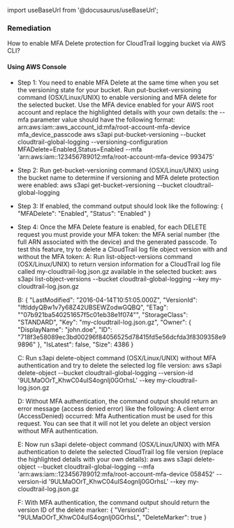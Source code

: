 import useBaseUrl from '@docusaurus/useBaseUrl';

### Remediation
How to enable MFA Delete protection for CloudTrail logging bucket via AWS CLI?

#### Using AWS Console

- Step 1: You need to enable MFA Delete at the same time when you set the versioning state for your bucket. Run put-bucket-versioning command (OSX/Linux/UNIX) to enable versioning and MFA delete for the selected bucket. Use the MFA device enabled for your AWS root account and replace the highlighted details with your own details: the --mfa parameter value should have the following format: arn:aws:iam::aws_account_id:mfa/root-account-mfa-device mfa_device_passcode
					aws s3api put-bucket-versioning
					--bucket cloudtrail-global-logging
					--versioning-configuration MFADelete=Enabled,Status=Enabled
					--mfa 'arn:aws:iam::123456789012:mfa/root-account-mfa-device 993475'

- Step 2: Run get-bucket-versioning command (OSX/Linux/UNIX) using the bucket name to determine if versioning and MFA delete protection were enabled:
					aws s3api get-bucket-versioning
					--bucket cloudtrail-global-logging

- Step 3: If enabled, the command output should look like the following:
					{
				   "MFADelete": "Enabled",
				   "Status": "Enabled"
					}

- Step 4: Once the MFA Delete feature is enabled, for each DELETE request you must provide your MFA token: the MFA serial number (the full
 ARN associated with the device) and the generated passcode. To test this feature, try to delete a CloudTrail log file object version with and without the MFA token:
	 A: Run list-object-versions command (OSX/Linux/UNIX) to return version information for a CloudTrail log file called my-cloudtrail-log.json.gz available in the selected bucket:
					aws s3api list-object-versions
					 --bucket cloudtrail-global-logging
					 --key my-cloudtrail-log.json.gz
	
     B:            {
				    "LastModified": "2016-04-14T10:51:05.000Z",
				    "VersionId": "lftlddyQBw1v7y68Z42UBSEWZodwGQBQ",
				    "ETag": "\"07b921ba540251657f5c01eb38e1f074\"",
				    "StorageClass": "STANDARD",
				    "Key": "my-cloudtrail-log.json.gz",
						"Owner": {
											"DisplayName": "john.doe",
							        "ID": "718f3e58089ec3bd00296f84056525d78415fd5e56dcfda3f8309358e99896"
								},
							    "IsLatest": false,
							    "Size": 4386
						}
	
     C: Run s3api delete-object command (OSX/Linux/UNIX) without MFA authentication and try to delete the selected log file version:
					aws s3api delete-object
					--bucket cloudtrail-global-logging
					--version-id '9ULMaOOrT_KhwC04uIS4ognIj0GOrhsL'
					--key my-cloudtrail-log.json.gz
	
     D: Without MFA authentication, the command output should return an error message (access denied error) like the following:
					A client error (AccessDenied) occurred: Mfa Authentication must be used for this request. 
					You can see that it will not let you delete an object version without MFA authentication.
	
     E: Now run s3api delete-object command (OSX/Linux/UNIX) with MFA authentication to delete the selected CloudTrail log file version (replace the highlighted details with your own details):
					aws aws s3api delete-object
						--bucket cloudtrail-global-logging 
						--mfa 'arn:aws:iam::123456789012:mfa/root-account-mfa-device 058452' 
						--version-id '9ULMaOOrT_KhwC04uIS4ognIj0GOrhsL' 
						--key my-cloudtrail-log.json.gz
	
     F: With MFA authentication, the command output should return the version ID of the delete marker:
					{
					  "VersionId": "9ULMaOOrT_KhwC04uIS4ognIj0GOrhsL",
					  "DeleteMarker": true
					}